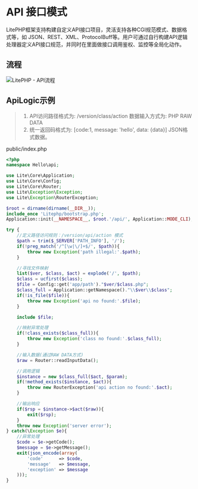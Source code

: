 # API 接口模式

LitePHP框架支持构建自定义API接口项目，灵活支持各种CGI规范模式、数据格式等，如 JSON、REST、XML、ProtocolBuff等。用户可通过自行构建API逻辑处理器定义API接口规范，并同时在里面做接口调用鉴权、监控等全局化动作。

## 流程

![LitePHP - API流程](assert/api.png)

## ApiLogic示例

> 1. API访问路径格式为: /version/class/action 数据输入方式为: PHP RAW DATA
> 2. 统一返回码格式为: [code:1, message: 'hello',  data: {data}] JSON格式数据。



public/index.php

``` php
<?php
namespace Hello\api;

use Lite\Core\Application;
use Lite\Core\Config;
use Lite\Core\Router;
use Lite\Exception\Exception;
use Lite\Exception\RouterException;

$root = dirname(dirname(__DIR__));
include_once 'Litephp/bootstrap.php';
Application::init(__NAMESPACE__, $root.'/api/', Application::MODE_CLI);

try {
    //定义路径访问规则：/version/api/action 模式
	$path = trim($_SERVER['PATH_INFO'], '/');
	if(!preg_match('/^[\w|\/]+$/', $path)){
		throw new Exception('path illegal:'.$path);
	}

    //寻找文件映射
	list($ver, $class, $act) = explode('/', $path);
	$class = ucfirst($class);
	$file = Config::get('app/path')."$ver/$class.php";
	$class_full = Application::getNamespace()."\\$ver\\$class";
	if(!is_file($file)){
		throw new Exception('api no found:'.$file);
	}

	include $file;

    //映射异常处理
	if(!class_exists($class_full)){
		throw new Exception('class no found:'.$class_full);
	}

    //输入数据(通过RAW DATA方式)
	$raw = Router::readInputData();

    //调用逻辑
	$instance = new $class_full($act, $param);
	if(!method_exists($instance, $act)){
		throw new RouterException('api action no found:'.$act);
	}

	//输出响应
	if($rsp = $instance->$act($raw)){
		exit($rsp);
	}
	throw new Exception('server error');
} catch(\Exception $e){
	//异常处理
	$code = $e->getCode();
	$message = $e->getMessage();
	exit(json_encode(array(
		'code'      => $code,
		'message'   => $message,
		'exception' => $message
	)));
}

```

